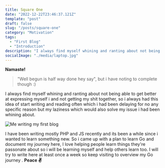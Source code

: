 ```yaml
---
title: Square One
date: "2022-12-22T23:46:37.121Z"
template: "post"
draft: false
slug: "/posts/square-one"   
category: "Motivation"
tags:
  - "First Blog"
  - "Introduction"
description: "I always find myself whining and ranting about not being able to get better at expressing myself i and not getting my shit together, so i always had this idea of start writing and reading often which i had been delaying for no any specific reason but my laziness which would also solve my issue i had been whining about."
socialImage: "./media/laptop.jpg"
---
```


**Namaste!** 
>"Well begun is half way done hey say", but i have noting to complete though :)

I always find myself whining and ranting about not being able to get better at expressing myself i and not getting my shit together, so i always had this idea of start writing and reading often which i had been delaying for no any specific reason but my laziness which would also solve my issue i had been whining about.

![Me writing my first blog](/media/laptop.jpg)

I have been writing mostly PHP and JS recently and its been a while since i wanted to learn something new. So i came up with a plan to learn Go and document my journey here, I love helping people learn things they're passonate about so i will be learning myself and help others learn too.
I will try to write here at least once a week so keep visiting to overview my Go journey .
**Peace ✌️**
